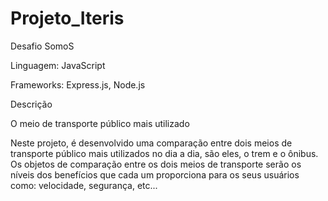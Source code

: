 # Projeto_Iteris

Desafio SomoS             

Linguagem: JavaScript

Frameworks: Express.js, Node.js


Descrição

O meio de transporte público mais utilizado

Neste projeto, é desenvolvido uma comparação entre dois meios de transporte público mais utilizados no dia a dia, são eles, o trem e o ônibus. Os objetos de comparação entre os dois meios de transporte serão os níveis dos benefícios que cada um proporciona para os seus usuários como: velocidade, segurança, etc...
                   

